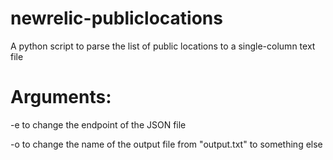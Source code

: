 # newrelic-publiclocations
A python script to parse the list of public locations to a single-column text file

# Arguments:
-e to change the endpoint of the JSON file

-o to change the name of the output file from "output.txt" to something else
